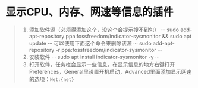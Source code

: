 # 显示CPU、内存、网速等信息的插件
> 1. 添加软件源（必须得添加这个，没这个会提示搜不到包）
> ···
> sudo add-apt-repository ppa:fossfreedom/indicator-sysmonitor && sudo apt update
> ···
> 可以使用下面这个命令来删除该源
> ···
> sudo add-apt-repository -r ppa:fossfreedom/indicator-sysmonitor
> ···
> 2. 安装软件
> ···
> sudo apt install indicator-sysmonitor -y
> ···
> 3. 打开软件，任务栏会显示一些信息，在显示信息的地方右键打开Preferences，General里设置开机启动，Advanced里面添加显示网速的选项：```Net:{net}```
